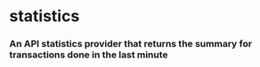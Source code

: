 # statistics

### An API statistics provider that returns the summary for transactions done in the last minute
